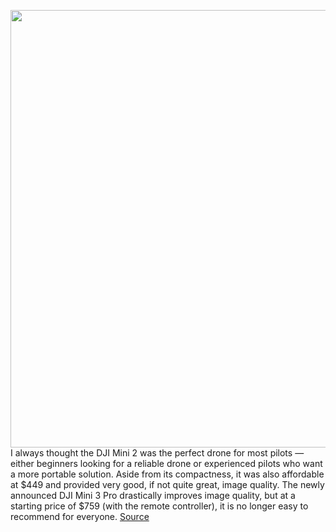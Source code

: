 <img src='https://cdn.vox-cdn.com/thumbor/uPY_P-VYtU72BMMzRbvhFMk2Gss=/0x0:4240x2826/1200x1200/filters:focal(2053x1494:2054x1495)/cdn.vox-cdn.com/uploads/chorus_asset/file/23615634/vpavic_20220512__0101.jpg' width='700px' /><br/>
I always thought the DJI Mini 2 was the perfect drone for most pilots — either beginners looking for a reliable drone or experienced pilots who want a more portable solution. Aside from its compactness, it was also affordable at $449 and provided very good, if not quite great, image quality. The newly announced DJI Mini 3 Pro drastically improves image quality, but at a starting price of $759 (with the remote controller), it is no longer easy to recommend for everyone.
<a href='https://www.theverge.com/23160162/dji-mini-3-pro-drone-review-video'> Source <a/>